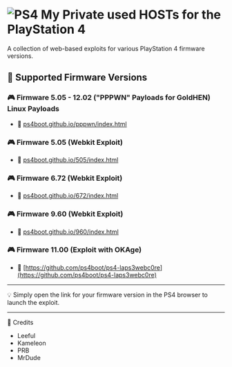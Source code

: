# ![PS4](https://img.shields.io/badge/-PS4-003791?style=flat&logo=PlayStation)  My Private used HOSTs for the PlayStation 4

A collection of web-based exploits for various PlayStation 4 firmware versions.

## 📌 Supported Firmware Versions

### 🎮 Firmware 5.05 - 12.02 ("PPPWN" Payloads for GoldHEN) Linux Payloads
- 🔗 [ps4boot.github.io/pppwn/index.html](https://ps4boot.github.io/pppwn/index.html)

### 🎮 Firmware 5.05 (Webkit Exploit)
- 🔗 [ps4boot.github.io/505/index.html](https://ps4boot.github.io/505/index.html)

### 🎮 Firmware 6.72 (Webkit Exploit)
- 🔗 [ps4boot.github.io/672/index.html](https://ps4boot.github.io/672/index.html)

### 🎮 Firmware 9.60 (Webkit Exploit)
- 🔗 [ps4boot.github.io/960/index.html](https://ps4boot.github.io/960/index.html)

### 🎮 Firmware 11.00 (Exploit with OKAge)
- 🔗 [https://github.com/ps4boot/ps4-laps3webc0re](https://github.com/ps4boot/ps4-laps3webc0re)

---





💡 Simply open the link for your firmware version in the PS4 browser to launch the exploit.

---

📌 Credits
- Leeful
- Kameleon
- PRB
- MrDude
